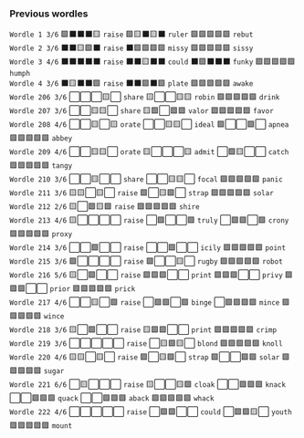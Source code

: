 ### Previous wordles

`Wordle 1 3/6`
🟩⬛⬛⬛🟨 `raise`
🟩🟨⬛🟨⬛ `ruler`
🟩🟩🟩🟩🟩 `rebut`
<br>
`Wordle 2 3/6`
⬛⬛🟨🟩⬛ `raise`
⬛🟩🟩🟩🟩 `missy`
🟩🟩🟩🟩🟩 `sissy`
<br>
`Wordle 3 4/6`
⬛⬛⬛⬛⬛ `raise`
⬛⬛🟨⬛⬛ `could`
⬛🟩⬛⬛⬛ `funky`
🟩🟩🟩🟩🟩 `humph`
<br>
`Wordle 4 3/6`
⬛🟨⬛⬛🟩 `raise`
⬛⬛🟩⬛🟩 `plate`
🟩🟩🟩🟩🟩 `awake`
<br>
`Wordle 206 3/6`
⬜⬜⬜🟨⬜ `share`
🟨⬜⬜🟨🟨 `robin`
🟩🟩🟩🟩🟩 `drink`
<br>
`Wordle 207 3/6`
⬜⬜🟨🟨⬜ `share`
🟨🟩⬜🟩🟩 `valor`
🟩🟩🟩🟩🟩 `favor`
<br>
`Wordle 208 4/6`
⬜⬜🟨⬜🟨 `orate`
⬜⬜🟨🟨⬜ `ideal`
🟩⬜⬜🟩⬜ `apnea`
🟩🟩🟩🟩🟩 `abbey`
<br>
`Wordle 209 4/6`
⬜⬜🟨🟨⬜ `orate`
🟨⬜⬜⬜🟨 `admit`
⬜🟩🟨⬜⬜ `catch`
🟩🟩🟩🟩🟩 `tangy`
<br>
`Wordle 210 3/6`
⬜⬜🟨⬜⬜ `share`
⬜⬜🟨🟨⬜ `focal`
🟩🟩🟩🟩🟩 `panic`
<br>
`Wordle 211 3/6`
🟨🟨⬜🟨⬜ `raise`
🟩⬜🟨🟩⬜ `strap`
🟩🟩🟩🟩🟩 `solar`
<br>
`Wordle 212 2/6`
🟨⬜🟩🟨🟩 `raise`
🟩🟩🟩🟩🟩 `shire`
<br>
`Wordle 213 4/6`
🟨⬜⬜⬜⬜ `raise`
⬜🟩⬜⬜🟩 `truly`
⬜🟩🟩⬜🟩 `crony`
🟩🟩🟩🟩🟩 `proxy`
<br>
`Wordle 214 3/6`
⬜⬜🟩⬜⬜ `raise`
⬜⬜🟩⬜⬜ `icily`
🟩🟩🟩🟩🟩 `point`
<br>
`Wordle 215 3/6`
🟩⬜⬜⬜⬜ `raise`
🟩⬜⬜🟨⬜ `rugby`
🟩🟩🟩🟩🟩 `robot`
<br>
`Wordle 216 5/6`
🟨⬜🟩⬜⬜ `raise`
🟩🟩🟩⬜⬜ `print`
🟩🟩🟩⬜⬜ `privy`
🟩🟩🟩⬜⬜ `prior`
🟩🟩🟩🟩🟩 `prick`
<br>
`Wordle 217 4/6`
⬜⬜🟨⬜🟩 `raise`
⬜🟩🟩⬜🟩 `binge`
⬜🟩🟩🟩🟩 `mince`
🟩🟩🟩🟩🟩 `wince`
<br>
`Wordle 218 3/6`
🟨⬜🟩⬜⬜ `raise`
🟨🟩🟩⬜⬜ `print`
🟩🟩🟩🟩🟩 `crimp`
<br>
`Wordle 219 3/6`
⬜⬜⬜⬜⬜ `raise`
⬜🟨🟩🟨⬜ `blond`
🟩🟩🟩🟩🟩 `knoll`
<br>
`Wordle 220 4/6`
🟨🟨⬜🟨⬜ `raise`
🟩⬜🟨🟩⬜ `strap`
🟩⬜⬜🟩🟩 `solar`
🟩🟩🟩🟩🟩 `sugar`
<br>
`Wordle 221 6/6`
⬜🟨⬜⬜⬜ `raise`
🟨⬜⬜🟨🟩 `cloak`
⬜⬜🟩🟩🟩 `knack`
⬜⬜🟩🟩🟩 `quack`
⬜⬜🟩🟩🟩 `aback`
🟩🟩🟩🟩🟩 `whack`
<br>
`Wordle 222 4/6`
⬜⬜⬜⬜⬜ `raise`
⬜🟩🟩⬜⬜ `could`
⬜🟩🟩🟨⬜ `youth`
🟩🟩🟩🟩🟩 `mount`
<br>
<br>
<br>
<br>
<br>
<br>
<br>
<br>
<br>
<br>
<br>
<br>
<br>
<br>
<br>
<br>
<br>
<br>
<br>
<br>
<br>
<br>
<br>
<br>
<br>
<br>
<br>
<br>
<br>
<br>
<br>
<br>
<br>
<br>
<br>
<br>
<br>
<br>
<br>
<br>
<br>
